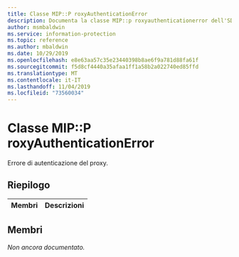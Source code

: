 ```yaml
---
title: Classe MIP::P roxyAuthenticationError
description: Documenta la classe MIP::p roxyauthenticationerror dell'SDK Microsoft Information Protection (MIP).
author: msmbaldwin
ms.service: information-protection
ms.topic: reference
ms.author: mbaldwin
ms.date: 10/29/2019
ms.openlocfilehash: e8e63aa57c35e23440398b8ae6f9a781d88fa61f
ms.sourcegitcommit: f5d8cf4440a35afaa1ff1a58b2a022740ed85ffd
ms.translationtype: MT
ms.contentlocale: it-IT
ms.lasthandoff: 11/04/2019
ms.locfileid: "73560034"
---
```

# <a name="class-mipproxyauthenticationerror"></a>Classe MIP::P roxyAuthenticationError 
Errore di autenticazione del proxy.
  
## <a name="summary"></a>Riepilogo
 Membri                        | Descrizioni                                
--------------------------------|---------------------------------------------
  
## <a name="members"></a>Membri
_Non ancora documentato._
